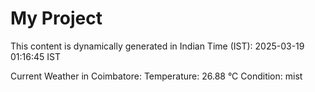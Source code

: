 # My Project

This content is dynamically generated in Indian Time (IST): 2025-03-19 01:16:45 IST


Current Weather in Coimbatore:
Temperature: 26.88 °C
Condition: mist
